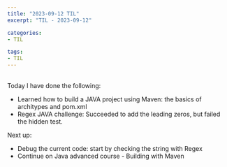 ```yaml
---
title: "2023-09-12 TIL"
excerpt: "TIL - 2023-09-12"

categories: 
- TIL

tags:
- TIL
---
```



<br> Today I have done the following:
- Learned how to build a JAVA project using Maven: the basics of architypes and pom.xml
- Regex JAVA challenge: Succeeded to add the leading zeros, but failed the hidden test.

Next up:
- Debug the current code: start by checking the string with Regex
- Continue on Java advanced course - Building with Maven